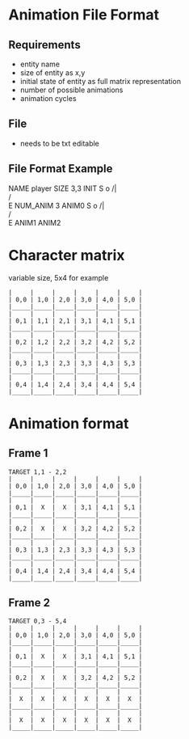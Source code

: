 
# Animation File Format

## Requirements

- entity name
- size of entity as x,y
- initial state of entity as full matrix representation
- number of possible animations
- animation cycles

## File

- needs to be txt editable

## File Format Example

NAME player
SIZE 3,3
INIT
S
 o
/|\
/ \
E
NUM_ANIM 3
ANIM0
S
 o
/|\
/ \
E
ANIM1
ANIM2

# Character matrix

variable size, 5x4 for example

```
|     |     |     |     |     |     |
| 0,0 | 1,0 | 2,0 | 3,0 | 4,0 | 5,0 |
|_____|_____|_____|_____|_____|_____|
|     |     |     |     |     |     |
| 0,1 | 1,1 | 2,1 | 3,1 | 4,1 | 5,1 |
|_____|_____|_____|_____|_____|_____|
|     |     |     |     |     |     |
| 0,2 | 1,2 | 2,2 | 3,2 | 4,2 | 5,2 |
|_____|_____|_____|_____|_____|_____|
|     |     |     |     |     |     |
| 0,3 | 1,3 | 2,3 | 3,3 | 4,3 | 5,3 |
|_____|_____|_____|_____|_____|_____|
|     |     |     |     |     |     |
| 0,4 | 1,4 | 2,4 | 3,4 | 4,4 | 5,4 |
|_____|_____|_____|_____|_____|_____|
```

# Animation format

## Frame 1
```
TARGET 1,1 - 2,2
|     |     |     |     |     |     |
| 0,0 | 1,0 | 2,0 | 3,0 | 4,0 | 5,0 |
|_____|_____|_____|_____|_____|_____|
|     |     |     |     |     |     |
| 0,1 |  X  |  X  | 3,1 | 4,1 | 5,1 |
|_____|_____|_____|_____|_____|_____|
|     |     |     |     |     |     |
| 0,2 |  X  |  X  | 3,2 | 4,2 | 5,2 |
|_____|_____|_____|_____|_____|_____|
|     |     |     |     |     |     |
| 0,3 | 1,3 | 2,3 | 3,3 | 4,3 | 5,3 |
|_____|_____|_____|_____|_____|_____|
|     |     |     |     |     |     |
| 0,4 | 1,4 | 2,4 | 3,4 | 4,4 | 5,4 |
|_____|_____|_____|_____|_____|_____|
```

## Frame 2
```
TARGET 0,3 - 5,4
|     |     |     |     |     |     |
| 0,0 | 1,0 | 2,0 | 3,0 | 4,0 | 5,0 |
|_____|_____|_____|_____|_____|_____|
|     |     |     |     |     |     |
| 0,1 |  X  |  X  | 3,1 | 4,1 | 5,1 |
|_____|_____|_____|_____|_____|_____|
|     |     |     |     |     |     |
| 0,2 |  X  |  X  | 3,2 | 4,2 | 5,2 |
|_____|_____|_____|_____|_____|_____|
|     |     |     |     |     |     |
|  X  |  X  |  X  |  X  |  X  |  X  |
|_____|_____|_____|_____|_____|_____|
|     |     |     |     |     |     |
|  X  |  X  |  X  |  X  |  X  |  X  |
|_____|_____|_____|_____|_____|_____|
```